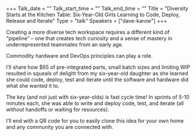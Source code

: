 +++
Talk_date = ""
Talk_start_time = ""
Talk_end_time = ""
Title = "Diversity Starts at the Kitchen Table: Six-Year-Old Girls Learning to Code, Deploy, Release and Iterate"
Type = "talk"
Speakers = ["dave-karow"]
+++

Creating a more diverse tech workspace requires a different kind of “pipeline” – one that creates tech curiosity and a sense of mastery in underrepresented teammates from an early age.

Commodity hardware and DevOps principles can play a role.

I’ll share how $65 of pre-integrated parts, small batch sizes and limiting WIP resulted in squeals of delight from my six-year-old daughter as she learned she could code, deploy, test and iterate until the software and hardware did what she wanted it to.

The key (and not just with six-year-olds) is fast cycle time! In sprints of 5-10 minutes each, she was able to write and deploy code, test, and iterate (all without handoffs or waiting for resources).

I’ll end with a QR code for you to easily clone this idea for your own home and any community you are connected with.
